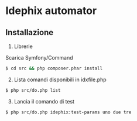Idephix automator
=================

Installazione
-------------

1. Librerie

Scarica Symfony/Command

``` sh
$ cd src && php composer.phar install
```

2. Lista comandi disponibili in idxfile.php

``` sh
$ php src/do.php list
```

3. Lancia il comando di test

``` sh
$ php src/do.php idephix:test-params uno due tre
```

